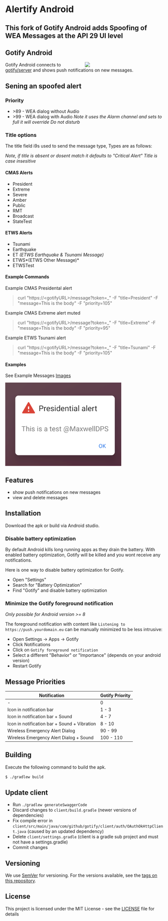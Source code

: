 # Alertify Android 

## This fork of Gotify Android adds Spoofing of WEA Messages at the API 29 UI level

## Gotify Android 
<img align="right" src="app.gif" width="250" />

Gotify Android connects to [gotify/server](https://github.com/gotify/server) and shows push notifications on new messages.

## Sening an spoofed alert

### Priority
- \>89 - WEA dialog without Audio
- \>99 - WEA dialog with Audio *Note it uses the Alarm channel and sets to full it will override Do not disturb*

### Title options

The title field i9s used to send the message type, Types are as follows:

*Note, if title is absent or dosent match it defaults to "Critical Alert"*
*Title is case insesitive*

#### CMAS Alerts
- President
- Extreme
- Severe
- Amber
- Public
- RMT
- Broadcast
- StateTest

#### ETWS Alerts
- Tsunami
- Earthquake
- ET *(ETWS Earthquake & Tsunami Message)*
- ETWS*(ETWS Other Message)*
- ETWSTest


#### Example Commands

Example CMAS Presidental alert 
> curl "https:/\/\<gotifyURL\>/message?token=_" -F "title=President" -F "message=This is the body" -F "priority=105"

Example CMAS Extreme alert muted
> curl "https:/\/\<gotifyURL\>/message?token=_" -F "title=Extreme" -F "message=This is the body" -F "priority=95"

Example ETWS Tsunami alert 
> curl "https:/\/\<gotifyURL\>/message?token=_" -F "title=Tsunami" -F "message=This is the body" -F "priority=105"

#### Examples

See Example Messages [Images](./Images.md)

![Images](./img/image.png)

## Features

* show push notifications on new messages
* view and delete messages

## Installation

Download the apk or build via Android studio.

### Disable battery optimization

By default Android kills long running apps as they drain the battery. With enabled battery optimization, Gotify will be killed and you wont receive any notifications.

Here is one way to disable battery optimization for Gotify.

* Open "Settings"
* Search for "Battery Optimization"
* Find "Gotify" and disable battery optimization

### Minimize the Gotify foreground notification

*Only possible for Android version >= 8*

The foreground notification with content like `Listening to https://push.yourdomain.eu` can be manually minimized to be less intrusive:

* Open Settings -> Apps -> Gotify
* Click Notifications
* Click on `Gotify foreground notification`
* Select a different "Behavior" or "Importance" (depends on your android version)
* Restart Gotify

## Message Priorities

| Notification | Gotify Priority|
|- |-|
| - | 0 |
| Icon in notification bar | 1 - 3 |
| Icon in notification bar + Sound | 4 - 7 |
| Icon in notification bar + Sound + Vibration | 8 - 10 |
| Wireless Emergency Alert Dialog | 90 - 99 |
| Wireless Emergency Alert Dialog + Sound | 100 - 110 |

## Building

Execute the following command to build the apk.
```bash
$ ./gradlew build
```

## Update client

* Run `./gradlew generateSwaggerCode`
* Discard changes to `client/build.gradle` (newer versions of dependencies)
* Fix compile error in `client/src/main/java/com/github/gotify/client/auth/OAuthOkHttpClient.java` (caused by an updated dependency)
* Delete `client/settings.gradle` (client is a gradle sub project and must not have a settings.gradle)
* Commit changes

## Versioning
We use [SemVer](http://semver.org/) for versioning. For the versions available, see the
[tags on this repository](https://github.com/gotify/android/tags).

## License
This project is licensed under the MIT License - see the [LICENSE](LICENSE) file for details

